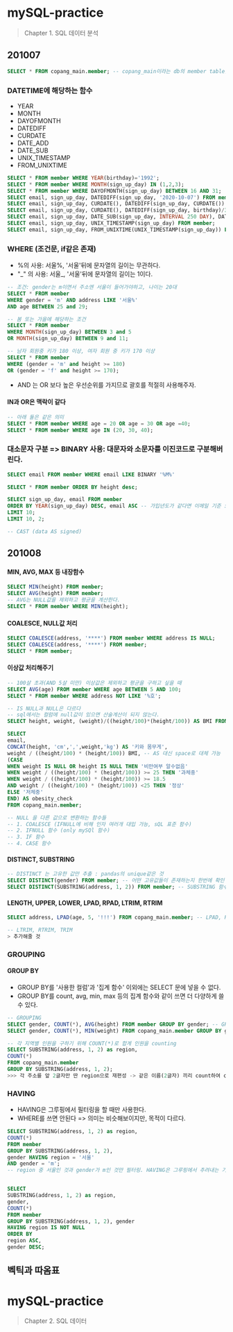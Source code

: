 # mySQL-practice
> Chapter 1. SQL 데이터 분석

## 201007
```sql
SELECT * FROM copang_main.member; -- copang_main이라는 db의 member table을 가져온다.
```

### DATETIME에 해당하는 함수
- YEAR
- MONTH
- DAYOFMONTH
- DATEDIFF
- CURDATE
- DATE_ADD
- DATE_SUB
- UNIX_TIMESTAMP
- FROM_UNIXTIME
```sql
SELECT * FROM member WHERE YEAR(birthday)='1992'; 
SELECT * FROM member WHERE MONTH(sign_up_day) IN (1,2,3); 
SELECT * FROM member WHERE DAYOFMONTH(sign_up_day) BETWEEN 16 AND 31;
SELECT email, sign_up_day, DATEDIFF(sign_up_day, '2020-10-07') FROM member;
SELECT email, sign_up_day, CURDATE(), DATEDIFF(sign_up_day, CURDATE()) FROM member; 
SELECT email, sign_up_day, CURDATE(), DATEDIFF(sign_up_day, birthday)/365 FROM member; 
SELECT email, sign_up_day, DATE_SUB(sign_up_day, INTERVAL 250 DAY), DATEDIFF(sign_up_day, 250) FROM member; 
SELECT email, sign_up_day, UNIX_TIMESTAMP(sign_up_day) FROM member; 
SELECT email, sign_up_day, FROM_UNIXTIME(UNIX_TIMESTAMP(sign_up_day)) FROM member;
```
### WHERE (조건문, if같은 존재)
- %의 사용: 서울%, '서울'뒤에 문자열의 길이는 무관하다.
- "\_" 의 사용: 서울_, '서울'뒤에 문자열의 길이는 1이다.
```sql
-- 조건: gender는 m이면서 주소엔 서울이 들어가야하고, 나이는 20대
SELECT * FROM member
WHERE gender = 'm' AND address LIKE '서울%'
AND age BETWEEN 25 and 29;

-- 봄 또는 가을에 해당하는 조건
SELECT * FROM member
WHERE MONTH(sign_up_day) BETWEEN 3 and 5
OR MONTH(sign_up_day) BETWEEN 9 and 11;

-- 남자 회원중 키가 180 이상, 여자 회원 중 키가 170 이상
SELECT * FROM member
WHERE (gender = 'm' and height >= 180)
OR (gender = 'f' and height >= 170);
```

- AND 는 OR 보다 높은 우선순위를 가지므로 괄호를 적절히 사용해주자.


#### IN과 OR은 맥락이 같다
```sql
-- 아래 둘은 같은 의미
SELECT * FROM member WHERE age = 20 OR age = 30 OR age =40;
SELECT * FROM member WHERE age IN (20, 30, 40);
```
### 대소문자 구분 => BINARY 사용: 대문자와 소문자를 이진코드로 구분해버린다.
```sql
SELECT email FROM member WHERE email LIKE BINARY '%M%'

SELECT * FROM member ORDER BY height desc;

SELECT sign_up_day, email FROM member
ORDER BY YEAR(sign_up_day) DESC, email ASC -- 가입년도가 같다면 이메일 기준 오름차순으로 정렬
LIMIT 10;
LIMIT 10, 2;

-- CAST (data AS signed)
```

## 201008

#### MIN, AVG, MAX 등 내장함수
``` sql
SELECT MIN(height) FROM member;
SELECT AVG(height) FROM member;
-- AVG는 NULL값을 제외하고 평균을 계산한다.
SELECT * FROM member WHERE MIN(height);
```

#### COALESCE, NULL값 처리
```sql
SELECT COALESCE(address, '****') FROM member WHERE address IS NULL;
SELECT COALESCE(address, '****') FROM member;
SELECT * FROM member;
```

#### 이상값 처리해주기

``` sql
-- 100살 초과(AND 5살 미만) 이상값은 제외하고 평균을 구하고 싶을 때
SELECT AVG(age) FROM member WHERE age BETWEEN 5 AND 100;
SELECT * FROM member WHERE address NOT LIKE '%호';
```
``` sql
-- IS NULL과 NULL은 다르다
-- sql에서는 컬럼에 null값이 있으면 산술계산이 되지 않는다.
SELECT height, weight, (weight)/((height/100)*(height/100)) AS BMI FROM copang_main.member;
```

``` sql
SELECT
email,
CONCAT(height, 'cm',',',weight,'kg') AS '키와 몸무게',
weight / ((height/100) * (height/100)) BMI, -- AS 대신 space로 대체 가능
(CASE
WHEN weight IS NULL OR height IS NULL THEN '비만여부 알수없음'
WHEN weight / ((height/100) * (height/100)) >= 25 THEN '과체중'
WHEN weight / ((height/100) * (height/100)) >= 18.5 
AND weight / ((height/100) * (height/100)) <25 THEN '정상'
ELSE '저체중'
END) AS obesity_check
FROM copang_main.member;
```
``` sql
-- NULL 을 다른 값으로 변환하는 함수들
-- 1. COALESCE (IFNULL에 비해 인자 여러개 대입 가능, sQL 표준 함수)
-- 2. IFNULL 함수 (only mySQl 함수)
-- 3. IF 함수
-- 4. CASE 함수
```

#### DISTINCT, SUBSTRING
``` sql
-- DISTINCT 는 고유한 값만 추출 : pandas의 unique같은 것
SELECT DISTINCT(gender) FROM member; -- 어떤 고유값들이 존재하는지 한번에 확인 가능 -> gender 컬럼이 가진 고유값들을 출력한다.
SELECT DISTINCT(SUBSTRING(address, 1, 2)) FROM member; -- SUBSTRING 함수: 1위치에서 2개의 문자열 읽어들인다.(일종의 슬라이싱)
```

#### LENGTH, UPPER, LOWER, LPAD, RPAD, LTRIM, RTRIM
``` sql
SELECT address, LPAD(age, 5, '!!!') FROM copang_main.member; -- LPAD, RPAD 5자리로 만들어준다('!!!'를 채움으로써) 이미 5자리면 대체 문자가 안들어간다.

-- LTRIM, RTRIM, TRIM
> 추가해줄 것
```

### GROUPING

#### GROUP BY
- GROUP BY를 '사용한 컬럼'과 '집계 함수' 이외에는 SELECT 문에 넣을 수 없다.
- GROUP BY를 count, avg, min, max 등의 집계 함수와 같이 쓰면 더 다양하게 쓸 수 있다.
``` sql
-- GROUPING
SELECT gender, COUNT(*), AVG(height) FROM member GROUP BY gender; -- GROUP BY에 속한 컬럼은 gender뿐이니, SELECT문에도 gender만 가능 + 집계함수(COUNT(), AVG())
SELECT gender, COUNT(*), MIN(weight) FROM copang_main.member GROUP BY gender;
```

``` sql
-- 각 지역별 인원을 구하기 위해 COUNT(*)로 합계 인원을 counting
SELECT SUBSTRING(address, 1, 2) as region,
COUNT(*)
FROM copang_main.member 
GROUP BY SUBSTRING(address, 1, 2);
>>> 각 주소를 앞 2글자만 딴 region으로 재편성 -> 같은 이름(2글자) 끼리 count하여 counting 한다.
```

### HAVING
- HAVING은 그루핑에서 필터링을 할 때만 사용한다.
- WHERE를 쓰면 안된다 => 의미는 비슷해보이지만, 목적이 다르다. 

``` sql
SELECT SUBSTRING(address, 1, 2) as region,
COUNT(*)
FROM member 
GROUP BY SUBSTRING(address, 1, 2),
gender HAVING region = '서울'
AND gender = 'm';
-- region 중 서울인 것과 gender가 m인 것만 필터링. HAVING은 그루핑에서 추려내는 기능


SELECT 
SUBSTRING(address, 1, 2) as region,
gender,
COUNT(*)
FROM member 
GROUP BY SUBSTRING(address, 1, 2), gender
HAVING region IS NOT NULL
ORDER BY
region ASC,
gender DESC;

```
## 벡틱과 따옴표
>
# mySQL-practice
> Chapter 2. SQL 데이터 
